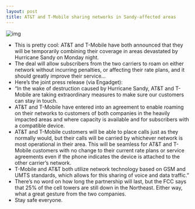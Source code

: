 ```yaml
---
layout: post
title: AT&T and T-Mobile sharing networks in Sandy-affected areas
---
```

![img](http://media.idownloadblog.com/wp-content/uploads/2012/08/Cell-Tower.jpeg)
* This is pretty cool: AT&T and T-Mobile have both announced that they will be temporarily combining their coverage in areas devastated by Hurricane Sandy on Monday night.
* The deal will allow subscribers from the two carriers to roam on either network without incurring penalties, or affecting their rate plans, and it should greatly improve their service…
* Here’s the joint press release (via Engadget):
* “In the wake of destruction caused by Hurricane Sandy, AT&T and T-Mobile are taking extraordinary measures to make sure our customers can stay in touch.
* AT&T and T-Mobile have entered into an agreement to enable roaming on their networks to customers of both companies in the heavily impacted areas and where capacity is available and for subscribers with a compatible device.
* AT&T and T-Mobile customers will be able to place calls just as they normally would, but their calls will be carried by whichever network is most operational in their area. This will be seamless for AT&T and T-Mobile customers with no change to their current rate plans or service agreements even if the phone indicates the device is attached to the other carrier’s network.
* T-Mobile and AT&T both utilize network technology based on GSM and UMTS standards, which allows for this sharing of voice and data traffic.”
* There’s no word on how long the partnership will last, but the FCC says that 25% of the cell towers are still down in the Northeast. Either way, what a great gesture from the two companies.
* Stay safe everyone.

